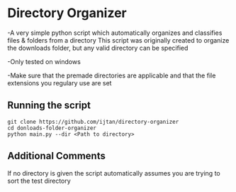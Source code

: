 # Directory Organizer
-A very simple python script which automatically organizes and classifies files & folders from a directory 
This script was originally created to organize the downloads folder, but any valid directory can be specified

-Only tested on windows

-Make sure that the premade directories are applicable and that the file extensions you regulary use are set

## Running the script
```
git clone https://github.com/ijtan/directory-organizer
cd donloads-folder-organizer
python main.py --dir <Path to directory>
```
## Additional Comments
If no directory is given the script automatically assumes you are trying to sort the test directory
